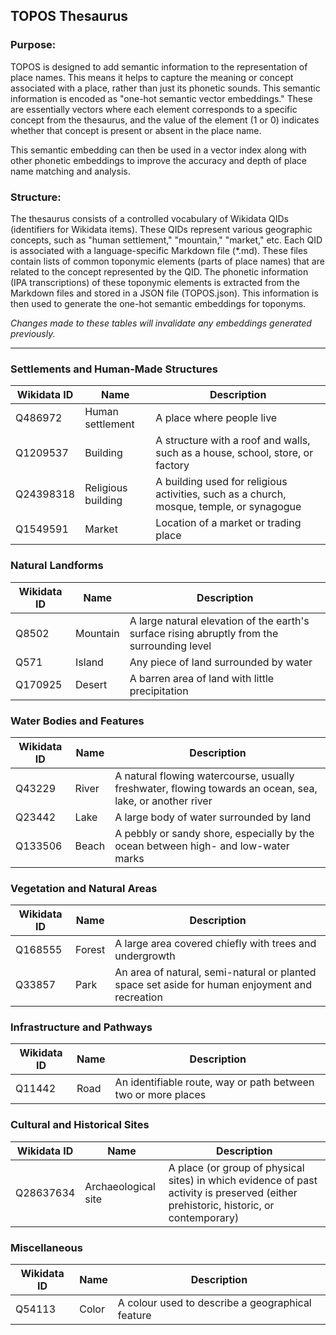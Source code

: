 ## TOPOS Thesaurus

### Purpose:

TOPOS is designed to add semantic information to the representation of place names. This means it helps to capture the meaning or concept associated with a place, rather than just its phonetic sounds.
This semantic information is encoded as "one-hot semantic vector embeddings." These are essentially vectors where each element corresponds to a specific concept from the thesaurus, and the value of the element (1 or 0) indicates whether that concept is present or absent in the place name.

This semantic embedding can then be used in a vector index along with other phonetic embeddings to improve the accuracy and depth of place name matching and analysis.

### Structure:

The thesaurus consists of a controlled vocabulary of Wikidata QIDs (identifiers for Wikidata items). These QIDs represent various geographic concepts, such as "human settlement," "mountain," "market," etc.
Each QID is associated with a language-specific Markdown file (*.md). These files contain lists of common toponymic elements (parts of place names) that are related to the concept represented by the QID.
The phonetic information (IPA transcriptions) of these toponymic elements is extracted from the Markdown files and stored in a JSON file (TOPOS.json).
This information is then used to generate the one-hot semantic embeddings for toponyms.

*Changes made to these tables will invalidate any embeddings generated previously.*

---

### Settlements and Human-Made Structures
| Wikidata ID  | Name                 | Description |
|-------------|----------------------|-------------|
| Q486972     | Human settlement      | A place where people live |
| Q1209537    | Building              | A structure with a roof and walls, such as a house, school, store, or factory |
| Q24398318   | Religious building    | A building used for religious activities, such as a church, mosque, temple, or synagogue |
| Q1549591    | Market                | Location of a market or trading place |

### Natural Landforms
| Wikidata ID  | Name                 | Description |
|-------------|----------------------|-------------|
| Q8502       | Mountain              | A large natural elevation of the earth's surface rising abruptly from the surrounding level |
| Q571        | Island                | Any piece of land surrounded by water |
| Q170925     | Desert                | A barren area of land with little precipitation |

### Water Bodies and Features
| Wikidata ID  | Name                 | Description |
|-------------|----------------------|-------------|
| Q43229      | River                 | A natural flowing watercourse, usually freshwater, flowing towards an ocean, sea, lake, or another river |
| Q23442      | Lake                  | A large body of water surrounded by land |
| Q133506     | Beach                 | A pebbly or sandy shore, especially by the ocean between high- and low-water marks |

### Vegetation and Natural Areas
| Wikidata ID  | Name                 | Description |
|-------------|----------------------|-------------|
| Q168555     | Forest                | A large area covered chiefly with trees and undergrowth |
| Q33857      | Park                  | An area of natural, semi-natural or planted space set aside for human enjoyment and recreation |

### Infrastructure and Pathways
| Wikidata ID  | Name                 | Description |
|-------------|----------------------|-------------|
| Q11442      | Road                  | An identifiable route, way or path between two or more places |

### Cultural and Historical Sites
| Wikidata ID  | Name                 | Description |
|-------------|----------------------|-------------|
| Q28637634   | Archaeological site   | A place (or group of physical sites) in which evidence of past activity is preserved (either prehistoric, historic, or contemporary) |

### Miscellaneous
| Wikidata ID  | Name                 | Description |
|-------------|----------------------|-------------|
| Q54113      | Color                 | A colour used to describe a geographical feature |


